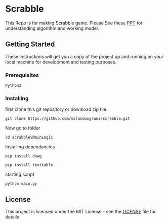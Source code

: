 # Scrabble

This Repo is for making Scrabble game. Please See these [PPT](https://drive.google.com/open?id=1FNwtgogadEQDWEKhIVq2P8qToCxcWsjp) for understanding algorithm and working model.

## Getting Started

These instructions will get you a copy of the project up and running on your local machine for development and testing purposes.

### Prerequisites

```
Python3
```

### Installing

first clone this git repository or download zip file.

```
git clone https://github.com/milandungrani/scrabble.git
```

Now go to folder

```
cd scrabble\MainLogic
```

Installing dependancies

```
pip install dawg
```
```
pip install texttable
```

starting script

```
python main.py
````

## License

This project is licensed under the MIT License - see the [LICENSE](LICENSE) file for details
